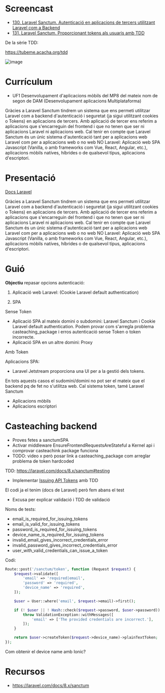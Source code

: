 # Screencast

- [130. Laravel Sanctum. Autenticació en aplicacions de tercers utilitzant Laravel com a Backend](https://youtu.be/2QVfuqCVmMc)
- [131. Laravel Sanctum. Proporcionant tokens als usuaris amb TDD](https://youtu.be/j5xDjuzmjAo)

De la sèrie TDD:

https://tubeme.acacha.org/tdd

![image](https://user-images.githubusercontent.com/4015406/149905204-d90ca68e-b1f4-4041-bc97-bca321c00a1e.png)

# Currículum

- UF1 Desenvolupament d'aplicacions mòbils del MP8 del mateix nom de segon de DAM (Desenvolupament aplicacions Multiplataforma)

Gràcies a Laravel Sanctum tindrem un sistema que ens permeti utilitzar Laravel com a backend d'autenticació i seguretat (ja sigui utilitzant cookies o Tokens) en aplicacions de tercers. Amb aplicació de tercer ens referim a aplicacions que s'encarreguin del frontend i que no tenen que ser ni aplicacions Laravel ni aplicacions web. Cal tenir en compte que Laravel Sanctum és un únic sistema d'autenticació tant per a aplicacions web Laravel com per a aplicacions web o no web NO Laravel: Aplicació web SPA Javascript (Vanilla, o amb frameworks com Vue, React, Angular, etc.), aplicacions mòbils natíves, híbrides o de qualsevol típus, aplicacions d'escriptori.

# Presentació

 [Docs Laravel](https://laravel.com/docs/8.x/sanctum#introduction)

Gràcies a Laravel Sanctum tindrem un sistema que ens permeti utilitzar Laravel com a backend d'autenticació i seguretat (ja sigui utilitzant cookies o Tokens) en aplicacions de tercers. Amb aplicació de tercer ens referim a aplicacions que s'encarreguin del frontend i que no tenen que ser ni aplicacions Laravel ni aplicacions web. Cal tenir en compte que Laravel Sanctum és un únic sistema d'autenticació tant per a aplicacions web Laravel com per a aplicacions web o no web NO Laravel: Aplicació web SPA Javascript (Vanilla, o amb frameworks com Vue, React, Angular, etc.), aplicacions mòbils natíves, híbrides o de qualsevol típus, aplicacions d'escriptori.

# Guió

**Objectiu** repasar opcions autenticació:

1) Aplicació web Laravel: (Cookie Laravel default authentication)

2) SPA

Sense Token
- Aplicació SPA al mateix domini o subdomini: Laravel Sanctum i Cookie Laravel default authentication. Podem provar com s'arregla problema casteaching_package i erros autenticació sense Token o token incorrecte.
- Aplicació SPA en un altre domini: Proxy

Amb Token

Aplicacions SPA:
- Laravel Jetstream proporciona una UI per a la gestió dels tokens.

En tots aquests casos el sudomini/domini no pot ser el mateix que el backend pq de fet no s'utilitza web. Cal sistema token, tamé Laravel Sanctum
- Aplicacions mòbils
- Aplicacions escriptori

# Casteaching backend

- Proves fetes a sanctumSPA
- Activar middleware EnsureFrontendRequestsAreStateful a Kernel api i comprovar casteachink package funciona
- TODO: video x però posar link a casteaching_package com arreglar problema de token hardcoded

TDD: https://laravel.com/docs/8.x/sanctum#testing
- Implementar [Issuing API Tokens](https://laravel.com/docs/8.x/sanctum#issuing-mobile-api-tokens) amb TDD

El codi ja el tenim (docs de Laravel) però fem abans el test
- Excusa per explicar validació i TDD de validació

Noms de tests:
- email_is_required_for_issuing_tokens
- email_is_valid_for_issuing_tokens
- password_is_required_for_issuing_tokens
- device_name_is_required_for_issuing_tokens
- invalid_email_gives_incorrect_credentials_error
- invalid_password_gives_incorrect_credentials_error
- user_with_valid_credentials_can_issue_a_token


Codi:

```php
Route::post('/sanctum/token', function (Request $request) {
    $request->validate([
        'email' => 'required|email',
        'password' => 'required',
        'device_name' => 'required',
    ]);

    $user = User::where('email', $request->email)->first();

    if (! $user || ! Hash::check($request->password, $user->password)) {
        throw ValidationException::withMessages([
            'email' => ['The provided credentials are incorrect.'],
        ]);
    }

    return $user->createToken($request->device_name)->plainTextToken;
});
```

Com obtenir el device name amb Ionic? 
# Recursos
- https://laravel.com/docs/8.x/sanctum
